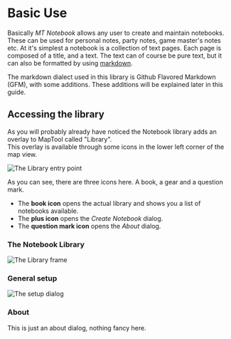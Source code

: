 # Basic Use

Basically *MT Notebook* allows any user to create and maintain notebooks. 
These can be used for personal notes, party notes, game master's notes etc. 
At it's simplest a notebook is a collection of text pages. Each page is composed 
of a title, and a text. The text can of course be pure text, but it can also be 
formatted by using [markdown](https://en.wikipedia.org/wiki/Markdown).

The markdown dialect used in this library is Github Flavored Markdown (GFM), 
with some additions. These additions will be explained later in this guide.

## Accessing the library

As you will probably already have noticed the Notebook library adds an overlay to MapTool called "Library".   
This overlay is available through some icons in the lower left corner of the map view. 

![The Library entry point](./data/userguide_images/overlay.png)

As you can see, there are three icons here. A book, a gear and a question mark. 

- The **book icon** opens the actual library and shows you a list of notebooks available. 
- The **plus icon** opens the *Create Notebook* dialog. 
- The **question mark icon** opens the *About* dialog. 

### The Notebook Library

![The Library frame](./data/userguide_images/library.png)

### General setup

![The setup dialog](./data/userguide_images/setup.png)

### About
This is just an about dialog, nothing fancy here. 
